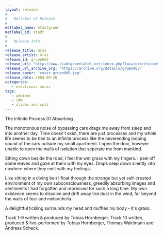 ```yaml
---
layout: release
#
#   Netlabel of Release
#
netlabel_name: Stadtgruen
netlabel_id: stadt
#
#   Release Info
#
release_title: Gras
release_artist: Gras
release_id: gruen005
release_url: "http://www.stadtgruenlabel.net/index.php?locator=releases&id=9"
release_url_archive_org: "https://archive.org/details/gruen005"
release_cover: "cover-gruen005.jpg"
release_date: 2004-09-26
categories:
   - electronic music
tags:
   - ambient
   - idm
   - clicks and cuts
---
```

The Infinite Process Of Absorbing

The monotonous noise of bypassing cars drags me away from sleep and into another day. Time doesn't exist, there are just processes and my whole life seems to be tied to an infinite process like the neverending looping sound of the cars outside my small apartment. I open the door, however unable to open the walls of isolation that seperate me from mankind.

Sitting down beside the road, I feel the wet grass with my fingers. I peel off some leaves and gaze at them with my eyes. Drops seep down silently into nowhere where they melt with my feelings.

Like sitting in a diving belt I float through the strange but yet self-created environment of my own subconsciousness, greedily absorbing images and sentiments I had forgotten and repressed for such a long time. My own existence seems to dissolve and drift away like dust in the wind, far beyond the walls of fear and melancholia.

A delightful tickling surrounds my head and muffles my body - it's grass.

Track 1-9 written &amp; produced by Tobias Hornberger.
Track 10 written, produced &amp; live-performed by Tobias Hornberger, Thomas Waldmann and Andreas Scheck.